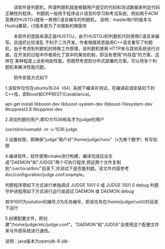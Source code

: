 &emsp;&emsp;该软件是判题机，所谓判题机就是根据用户提交的代码和测试数据来判定代码正确性的程序。
判题机一般用于程序设计语言的学习和考试系统，例如用于ACM竞赛的HUSTOJ就有一款用C语言编写的判题机。
说明：master和r1的版本与Hustoj兼容，r2版本是为了对接新的微服务  

&emsp;&emsp;本软件的思路来源正是HUSTOJ，由于HUSTOJ的判题机代码使用C语言来编写，且组织比较凌乱
不利于二次开发。作者根据其思路用C++语言重写了判题机，由于考虑到判题机的特殊工作原理，该判题机使用
HTTP来与其他系统进行对接。在开发的过程中作者简化了其中的某些机制，即没有使用“内存盘”的方案，这样在
某种程度上会影响到性能，但既然考虑到分布式部署的方案，可以用多个判题机来解决性能问题。

&emsp;&emsp;软件安装方式如下  

1.该软件仅仅在ubuntu16.04（64）系统下编译并测试，在编译前请安装如下的C++库，即Boost和CPPREST(Casablanca)。

apt-get install libboost-dev libboost-system-dev libboost-filesystem-dev libcpprest2.8 libcpprest-dev

2.添加判题的用户,即ID为1536和名字为judge的用户  

/usr/sbin/useradd -m -u 1536 judge

3.设置权限，即确保"judge"用户对"/home/judge/runx"（x为某个数字）有写权限  

4.编译软件，软件使用cmake进行构建，编译完成后会生成"DAEMON"和"JUDGE"两个可执行程序,把这两个文件复制到"/usr/local/bin/"目录下,并测试下是否能判题。该文件内容参考doc/configuration/judge.conf.example。

判题程序用如下方式进行单独调试
JUDGE 1001 0 或 JUDGE 1001 0 debug
判题守护进程用如下方式进行运行或调试
DAEMON 或 DAEMON debug

其中1001为solution的编号,0为任务编号，即该任务在/home/judge/run0/的目录下运行

5.创建配置文件，即创建"/home/judge/etc/judge.conf"。"DAEMON"和"JUDGE"会使用这个配置文件来与外部系统进行通信。

说明：java版本为openjdk-8-jdk